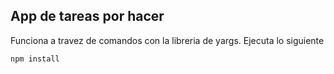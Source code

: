## App de tareas por hacer
Funciona a travez de comandos con la libreria de yargs.
Ejecuta lo siguiente
```
npm install
```